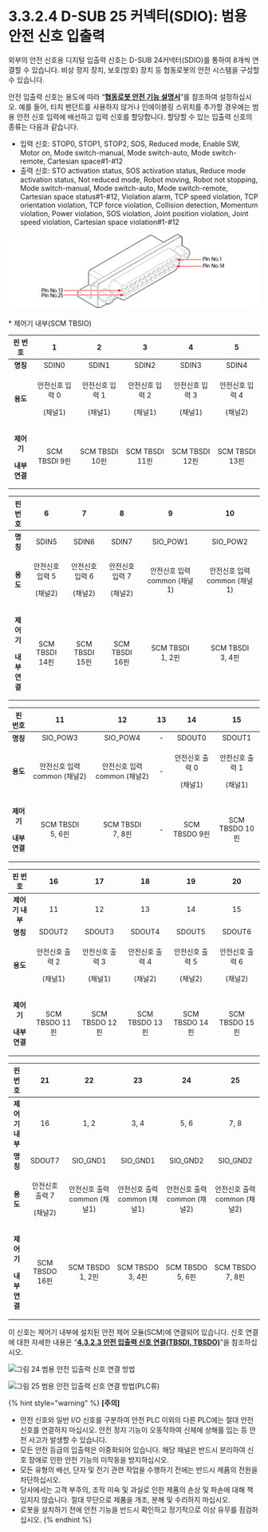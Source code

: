 ﻿# 3.3.2.4 D-SUB 25 커넥터(SDIO): 범용 안전 신호 입출력

외부의 안전 신호용 디지털 입출력 신호는 D-SUB 24커넥터(SDIO)를 통하여 8개씩 연결할 수 있습니다. 비상 정지 장치, 보호(방호) 장치 등 협동로봇의 안전 시스템을 구성할 수 있습니다.

안전 입출력 신호는 용도에 따라 “[**협동로봇 안전 기능 설명서**](https://hyundai-robotics.gitbook.io/cobot-safety-function/)”를 참조하여 설정하십시오. 예를 들어, 티치 펜던트를 사용하지 않거나 인에이블링 스위치를 추가할 경우에는 범용 안전 신호 입력에 배선하고 입력 신호를 할당합니다. 할당할 수 있는 입출력 신호의 종류는 다음과 같습니다.

* 입력 신호: STOP0, STOP1, STOP2, SOS, Reduced mode, Enable SW, Motor on, Mode switch-manual, Mode switch-auto, Mode switch-remote, Cartesian space#1-#12
* 출력 신호: STO activation status, SOS activation status, Reduce mode activation status, Not reduced mode, Robot moving, Robot not stopping, Mode switch-manual, Mode switch-auto, Mode switch-remote, Cartesian space status#1-#12, Violation alarm, TCP speed violation, TCP orientation violation, TCP force violation, Collision detection, Momentum violation, Power violation, SOS violation, Joint position violation, Joint speed violation, Cartesian space violation#1-#12

![](../../../_assets/d-sub25.png)

\* 제어기 내부(SCM TBSIO)

|                         **핀 번호**                         |               1              |               2              |               3              |               4              |               5              |
| :------------------------------------------------------: | :--------------------------: | :--------------------------: | :--------------------------: | :--------------------------: | :--------------------------: |
|                          **명칭**                          |             SDIN0            |             SDIN1            |             SDIN2            |             SDIN3            |             SDIN4            |
|                          **용도**                          | <p>안전신호 입력 0</p><p>(채널1)</p> | <p>안전신호 입력 1</p><p>(채널1)</p> | <p>안전신호 입력 2</p><p>(채널1)</p> | <p>안전신호 입력 3</p><p>(채널1)</p> | <p>안전신호 입력 4</p><p>(채널2)</p> |
| <p><strong>제어기</strong></p><p><strong>내부 연결</strong></p> |         SCM TBSDI 9핀         |         SCM TBSDI 10핀        |         SCM TBSDI 11핀        |         SCM TBSDI 12핀        |         SCM TBSDI 13핀        |

|                         **핀 번호**                         |               6              |               7              |               8              |             9             |             10            |
| :------------------------------------------------------: | :--------------------------: | :--------------------------: | :--------------------------: | :-----------------------: | :-----------------------: |
|                          **명칭**                          |             SDIN5            |             SDIN6            |             SDIN7            |         SIO\_POW1         |         SIO\_POW2         |
|                          **용도**                          | <p>안전신호 입력 5</p><p>(채널2)</p> | <p>안전신호 입력 6</p><p>(채널2)</p> | <p>안전신호 입력 7</p><p>(채널2)</p> |    안전신호 입력 common (채널1)   |    안전신호 입력 common (채널1)   |
| <p><strong>제어기</strong></p><p><strong>내부 연결</strong></p> |         SCM TBSDI 14핀        |         SCM TBSDI 15핀        |         SCM TBSDI 16핀        | <p>SCM TBSDI<br>1, 2핀</p> | <p>SCM TBSDI<br>3, 4핀</p> |

|                         **핀 번호**                         |             11            |             12            |  13 |              14              |              15              |
| :------------------------------------------------------: | :-----------------------: | :-----------------------: | :-: | :--------------------------: | :--------------------------: |
|                          **명칭**                          |         SIO\_POW3         |         SIO\_POW4         |  -  |            SDOUT0            |            SDOUT1            |
|                          **용도**                          |    안전신호 입력 common (채널2)   |    안전신호 입력 common (채널2)   |  -  | <p>안전신호 출력 0</p><p>(채널1)</p> | <p>안전신호 출력 1</p><p>(채널1)</p> |
| <p><strong>제어기</strong></p><p><strong>내부 연결</strong></p> | <p>SCM TBSDI<br>5, 6핀</p> | <p>SCM TBSDI<br>7, 8핀</p> |  -  |         SCM TBSDO 9핀         |         SCM TBSDO 10핀        |

|                         **핀 번호**                         |              16              |              17              |              18              |              19              |              20              |
| :------------------------------------------------------: | :--------------------------: | :--------------------------: | :--------------------------: | :--------------------------: | :--------------------------: |
|                        **제어기 내부**                        |              11              |              12              |              13              |              14              |              15              |
|                          **명칭**                          |            SDOUT2            |            SDOUT3            |            SDOUT4            |            SDOUT5            |            SDOUT6            |
|                          **용도**                          | <p>안전신호 출력 2</p><p>(채널1)</p> | <p>안전신호 출력 3</p><p>(채널1)</p> | <p>안전신호 출력 4</p><p>(채널2)</p> | <p>안전신호 출력 5</p><p>(채널2)</p> | <p>안전신호 출력 6</p><p>(채널2)</p> |
| <p><strong>제어기</strong></p><p><strong>내부 연결</strong></p> |         SCM TBSDO 11핀        |         SCM TBSDO 12핀        |         SCM TBSDO 13핀        |         SCM TBSDO 14핀        |         SCM TBSDO 15핀        |

|                         **핀 번호**                         |              21              |             22            |             23            |             24            |             25            |
| :------------------------------------------------------: | :--------------------------: | :-----------------------: | :-----------------------: | :-----------------------: | :-----------------------: |
|                        **제어기 내부**                        |              16              |            1, 2           |            3, 4           |            5, 6           |            7, 8           |
|                          **명칭**                          |            SDOUT7            |         SIO\_GND1         |         SIO\_GND1         |         SIO\_GND2         |         SIO\_GND2         |
|                          **용도**                          | <p>안전신호 출력 7</p><p>(채널2)</p> |    안전신호 출력 common (채널1)   |    안전신호 출력 common (채널1)   |    안전신호 출력 common (채널2)   |    안전신호 출력 common (채널2)   |
| <p><strong>제어기</strong></p><p><strong>내부 연결</strong></p> |         SCM TBSDO 16핀        | <p>SCM TBSDO<br>1, 2핀</p> | <p>SCM TBSDO<br>3, 4핀</p> | <p>SCM TBSDO<br>5, 6핀</p> | <p>SCM TBSDO<br>7, 8핀</p> |

이 신호는 제어기 내부에 설치된 안전 제어 모듈(SCM)에 연결되어 있습니다. 신호 연결에 대한 자세한 내용은 “[**4.3.2.3 안전 입출력 신호 연결(TBSDI, TBSDO)**](../../../4-maintenance/4-3-controller-check-maintenance/2-safety-control-module/3-tbsdi-tbsdo.md)”을 참조하십시오.

![그림 24 범용 안전 입출력 신호 연결 방법](../../../_assets/d-sub25\_3.png)

![그림 25 범용 안전 입출력 신호 연결 방법(PLC류)](../../../_assets/d-sub25\_4.png)

{% hint style="warning" %}
**\[주의]**

* 안전 신호와 일반 I/O 신호를 구분하여 안전 PLC 이외의 다른 PLC에는 절대 안전 신호를 연결하지 마십시오. 안전 정지 기능이 오동작하여 신체에 상해를 입는 등 안전 사고가 발생할 수 있습니다.
* 모든 안전 등급의 입출력은 이중화되어 있습니다. 해당 채널은 반드시 분리하여 신호 장애로 인한 안전 기능의 미작동을 방지하십시오.
* 모든 유형의 배선, 단자 및 전기 관련 작업을 수행하기 전에는 반드시 제품의 전원을 차단하십시오.
* 당사에서는 고객 부주의, 조작 미숙 및 과실로 인한 제품의 손상 및 파손에 대해 책임지지 않습니다. 절대 무단으로 제품을 개조, 분해 및 수리하지 마십시오.
* 로봇을 설치하기 전에 안전 기능을 반드시 확인하고 정기적으로 이상 유무를 점검하십시오.
{% endhint %}
